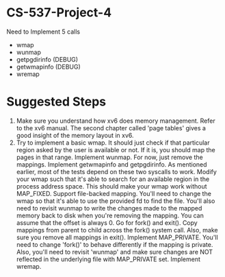 # CS-537-Project-4

Need to Implement 5 calls 
- wmap
- wunmap
- getpgdirinfo (DEBUG)
- getwmapinfo (DEBUG)
- wremap

# Suggested Steps 
1. Make sure you understand how xv6 does memory management. Refer to the xv6 manual. The second chapter called 'page tables' gives a good insight of the memory layout in xv6. 
2. Try to implement a basic wmap.
      It should just check if that particular region asked by the user is available or not. If it is, you should map the pages in that range.
Implement wunmap. For now, just remove the mappings.
Implement getwmapinfo and getpgdirinfo. As mentioned earlier, most of the tests depend on these two syscalls to work.
Modify your wmap such that it's able to search for an available region in the process address space. This should make your wmap work without MAP_FIXED.
Support file-backed mapping. You'll need to change the wmap so that it's able to use the provided fd to find the file. You'll also need to revisit wunmap to write the changes made to the mapped memory back to disk when you're removing the mapping. You can assume that the offset is always 0.
Go for fork() and exit(). Copy mappings from parent to child across the fork() system call. Also, make sure you remove all mappings in exit().
Implement MAP_PRIVATE. You'll need to change 'fork()' to behave differently if the mapping is private. Also, you'll need to revisit 'wunmap' and make sure changes are NOT reflected in the underlying file with MAP_PRIVATE set.
Implement wremap.
